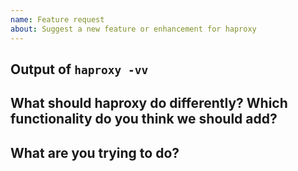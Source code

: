 ```yaml
---
name: Feature request
about: Suggest a new feature or enhancement for haproxy
---
```


<!--

Welcome! - We kindly ask that you:

  1. Fill out the issue template below - not doing so needs a good reason.
  2. Use the forum or the mailing list if you have a question rather than a bug or feature request.

The forum is at: https://discourse.haproxy.org/

The mailing list (no need to subscribe) is : haproxy@formilux.org
Subscribe to the list : haproxy+subscribe@formilux.org
Unsubscribe from the list : haproxy+unsubscribe@formilux.org


Forum and mailing list are correct places for questions about haproxy or general suggestions
and topics, e.g. usage or documentation questions! This issue tracker is for tracking bugs and
feature requests directly relating to the development of the software itself.

Thanks for understanding, and for contributing to the project!

-->


Output of `haproxy -vv`
--------------------------

<!--
Please add the output of haproxy -vv you're currently using here, this helps us
later to see what has changed in haproxy when we revisit this issue after some
time.
-->

What should haproxy do differently? Which functionality do you think we should add?
----------------------------------------------------------------------------------

<!--
Please describe the feature you'd like us to add here.
-->


What are you trying to do?
--------------------------

<!--
This section should contain a brief description what you're trying to do, which
would be possible after implementing the new feature.
-->
